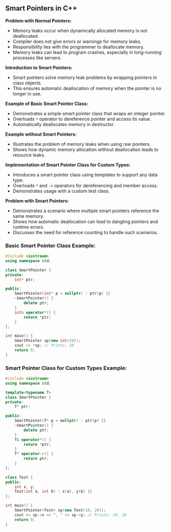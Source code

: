 ## Smart Pointers in C++

**Problem with Normal Pointers:**
- Memory leaks occur when dynamically allocated memory is not deallocated.
- Compiler does not give errors or warnings for memory leaks.
- Responsibility lies with the programmer to deallocate memory.
- Memory leaks can lead to program crashes, especially in long-running processes like servers.

**Introduction to Smart Pointers:**
- Smart pointers solve memory leak problems by wrapping pointers in class objects.
- This ensures automatic deallocation of memory when the pointer is no longer in use.

**Example of Basic Smart Pointer Class:**
- Demonstrates a simple smart pointer class that wraps an integer pointer.
- Overloads `*` operator to dereference pointer and access its value.
- Automatically deallocates memory in destructor.

**Example without Smart Pointers:**
- Illustrates the problem of memory leaks when using raw pointers.
- Shows how dynamic memory allocation without deallocation leads to resource leaks.

**Implementation of Smart Pointer Class for Custom Types:**
- Introduces a smart pointer class using templates to support any data type.
- Overloads `*` and `->` operators for dereferencing and member access.
- Demonstrates usage with a custom test class.

**Problem with Smart Pointers:**
- Demonstrates a scenario where multiple smart pointers reference the same memory.
- Shows how automatic deallocation can lead to dangling pointers and runtime errors.
- Discusses the need for reference counting to handle such scenarios.


### Basic Smart Pointer Class Example:
```cpp
#include <iostream>
using namespace std;

class SmartPointer {
private:
    int* ptr;

public:
    SmartPointer(int* p = nullptr) : ptr(p) {}
    ~SmartPointer() {
        delete ptr;
    }
    int& operator*() {
        return *ptr;
    }
};

int main() {
    SmartPointer sp(new int(20));
    cout << *sp; // Prints: 20
    return 0;
}
```

### Smart Pointer Class for Custom Types Example:
```cpp
#include <iostream>
using namespace std;

template<typename T>
class SmartPointer {
private:
    T* ptr;

public:
    SmartPointer(T* p = nullptr) : ptr(p) {}
    ~SmartPointer() {
        delete ptr;
    }
    T& operator*() {
        return *ptr;
    }
    T* operator->() {
        return ptr;
    }
};

class Test {
public:
    int x, y;
    Test(int a, int b) : x(a), y(b) {}
};

int main() {
    SmartPointer<Test> sp(new Test(10, 20));
    cout << sp->x << ", " << sp->y; // Prints: 10, 20
    return 0;
}
```